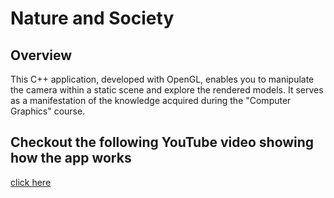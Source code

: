 # Nature and Society 

## Overview 
This C++ application, developed with OpenGL, enables you to manipulate the camera within a static scene and explore the rendered models. It serves as a manifestation of the knowledge acquired during the "Computer Graphics" course.

## Checkout the following YouTube video showing how the app works
[click here](https://www.youtube.com/watch?v=NPP9Tg04Imk&ab_channel=arabella2317) 
